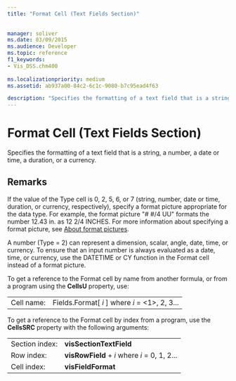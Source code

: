 ```yaml
---
title: "Format Cell (Text Fields Section)"
 
 
manager: soliver
ms.date: 03/09/2015
ms.audience: Developer
ms.topic: reference
f1_keywords:
- Vis_DSS.chm400
 
ms.localizationpriority: medium
ms.assetid: ab937a00-84c2-6c1c-9080-b7c95ead4f63

description: "Specifies the formatting of a text field that is a string, a number, a date or time, a duration, or a currency."
---
```


# Format Cell (Text Fields Section)

Specifies the formatting of a text field that is a string, a number, a date or time, a duration, or a currency.
  
## Remarks

If the value of the Type cell is 0, 2, 5, 6, or 7 (string, number, date or time, duration, or currency, respectively), specify a format picture appropriate for the data type. For example, the format picture "# #/4 UU" formats the number 12.43 in. as 12 2/4 INCHES. For more information about specifying a format picture, see [About format pictures](about-format-pictures.md).
  
A number (Type = 2) can represent a dimension, scalar, angle, date, time, or currency. To ensure that an input number is always evaluated as a date, time, or currency, use the DATETIME or CY function in the Format cell instead of a format picture.
  
To get a reference to the Format cell by name from another formula, or from a program using the **CellsU** property, use: 
  
|||
|:-----|:-----|
| Cell name:  <br/> | Fields.Format[  *i*  ]            where  *i*  = <1>, 2, 3... |
   
To get a reference to the Format cell by index from a program, use the **CellsSRC** property with the following arguments: 
  
|||
|:-----|:-----|
| Section index:  <br/> |**visSectionTextField** <br/> |
| Row index:  <br/> |**visRowField** +  *i*            where  *i*  = 0, 1, 2... |
| Cell index:  <br/> |**visFieldFormat** <br/> |
   

